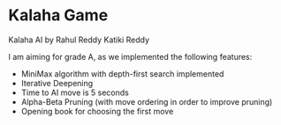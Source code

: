 # Kalaha Game 

Kalaha AI by Rahul Reddy Katiki Reddy

I am aiming for grade A, as we implemented the following features:

* MiniMax algorithm with depth-first search implemented
* Iterative Deepening
* Time to AI move is 5 seconds
* Alpha-Beta Pruning (with move ordering in order to improve pruning)
* Opening book for choosing the first move
